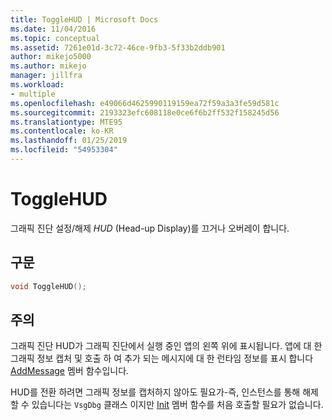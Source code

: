 ```yaml
---
title: ToggleHUD | Microsoft Docs
ms.date: 11/04/2016
ms.topic: conceptual
ms.assetid: 7261e01d-3c72-46ce-9fb3-5f33b2ddb901
author: mikejo5000
ms.author: mikejo
manager: jillfra
ms.workload:
- multiple
ms.openlocfilehash: e49066d4625990119159ea72f59a3a3fe59d581c
ms.sourcegitcommit: 2193323efc608118e0ce6f6b2ff532f158245d56
ms.translationtype: MTE95
ms.contentlocale: ko-KR
ms.lasthandoff: 01/25/2019
ms.locfileid: "54953304"
---
```

# <a name="togglehud"></a>ToggleHUD
그래픽 진단 설정/해제 *HUD* (Head-up Display)를 끄거나 오버레이 합니다.  
  
## <a name="syntax"></a>구문  
  
```C++  
void ToggleHUD();  
```  
  
## <a name="remarks"></a>주의  
 그래픽 진단 HUD가 그래픽 진단에서 실행 중인 앱의 왼쪽 위에 표시됩니다. 앱에 대 한 그래픽 정보 캡처 및 호출 하 여 추가 되는 메시지에 대 한 런타임 정보를 표시 합니다 [AddMessage](addmessage.md) 멤버 함수입니다.  
  
 HUD를 전환 하려면 그래픽 정보를 캡처하지 않아도 필요가-즉, 인스턴스를 통해 해제할 수 있습니다는 `VsgDbg` 클래스 이지만 [Init](init.md) 멤버 함수를 처음 호출할 필요가 없습니다.